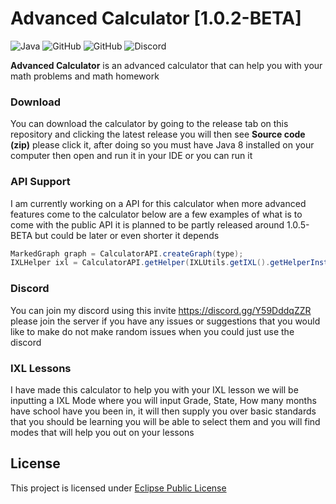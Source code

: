 # Advanced Calculator [1.0.2-BETA]

![Java](https://img.shields.io/badge/java-%23ED8B00.svg?style=for-the-badge&logo=java&logoColor=white)
![GitHub](https://img.shields.io/github/languages/code-size/HyperSkys/Calculator?color=cyan&label=Size&labelColor=000000&logo=GitHub&style=for-the-badge)
![GitHub](https://img.shields.io/github/license/HyperSkys/Calculator?color=violet&logo=GitHub&labelColor=000000&style=for-the-badge)
![Discord](https://img.shields.io/discord/898154272636678196?color=5865F2&label=Discord&logo=Discord&labelColor=23272a&style=for-the-badge)

**Advanced Calculator** is an advanced calculator that can help you with your math problems and math homework

### Download

You can download the calculator by going to the release tab on this repository and clicking the latest release you will then see **Source code (zip)** please click it, after doing so you must have Java 8 installed on your computer then open and run it in your IDE or you can run it 

### API Support

I am currently working on a API for this calculator when more advanced features come to the calculator below are a few examples of what is to come with the public API it is planned to be partly released around 1.0.5-BETA but could be later or even shorter it depends

```java
MarkedGraph graph = CalculatorAPI.createGraph(type);
IXLHelper ixl = CalculatorAPI.getHelper(IXLUtils.getIXL().getHelperInstance());
```

### Discord

You can join my discord using this invite https://discord.gg/Y59DddqZZR please join the server if you have any issues or suggestions that you would like to make do not make random issues when you could just use the discord

### IXL Lessons

I have made this calculator to help you with your IXL lesson we will be inputting a IXL Mode where you will input Grade, State, How many months have school have you been in, it will then supply you over basic standards that you should be learning you will be able to select them and you will find modes that will help you out on your lessons

## License
This project is licensed under [Eclipse Public License](https://github.com/HyperSkys/Calculator/blob/main/LICENSE)
